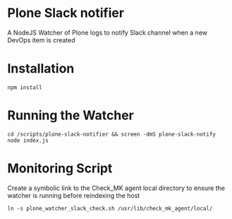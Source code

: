 # Plone Slack notifier

A NodeJS Watcher of Plone logs to notify Slack channel when a new DevOps item is created

# Installation

```
npm install
```

# Running the Watcher

```
cd /scripts/plone-slack-notifier && screen -dmS plone-slack-notify node index.js
```

# Monitoring Script

Create a symbolic link to the Check_MK agent  local directory to ensure the watcher is running before reindexing the host

```
ln -s plone_watcher_slack_check.sh /usr/lib/check_mk_agent/local/
```